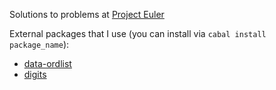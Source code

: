 Solutions to problems at [Project Euler](http://projecteuler.net/problems)

External packages that I use (you can install via `cabal install package_name`):
- [data-ordlist](http://hackage.haskell.org/packages/archive/data-ordlist/0.2/doc/html/Data-List-Ordered.html)
- [digits](http://hackage.haskell.org/packages/archive/digits/0.1/doc/html/Data-Digits.html)
